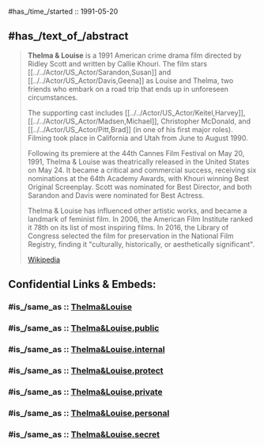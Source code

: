 
#has_/time_/started :: 1991-05-20 

## #has_/text_of_/abstract 

> **Thelma & Louise** is a 1991 American crime drama film directed by Ridley Scott and written by Callie Khouri. 
> The film stars [[../../Actor/US_Actor/Sarandon,Susan]] and [[../../Actor/US_Actor/Davis,Geena]] as Louise and Thelma, 
> two friends who embark on a road trip that ends up in unforeseen circumstances. 
> 
> The supporting cast includes [[../../Actor/US_Actor/Keitel,Harvey]], [[../../Actor/US_Actor/Madsen,Michael]], Christopher McDonald, 
> and [[../../Actor/US_Actor/Pitt,Brad]] (in one of his first major roles). 
> Filming took place in California and Utah from June to August 1990.
>
> Following its premiere at the 44th Cannes Film Festival on May 20, 1991, 
> Thelma & Louise was theatrically released in the United States on May 24. 
> It became a critical and commercial success, receiving six nominations at the 64th Academy Awards, 
> with Khouri winning Best Original Screenplay. 
> Scott was nominated for Best Director, and both Sarandon and Davis were nominated for Best Actress.
>
> Thelma & Louise has influenced other artistic works, and became a landmark of feminist film. 
> In 2006, the American Film Institute ranked it 78th on its list of most inspiring films. 
> In 2016, the Library of Congress selected the film for preservation in the National Film Registry, 
> finding it "culturally, historically, or aesthetically significant".
>
> [Wikipedia](https://en.wikipedia.org/wiki/Thelma%20&%20Louise)


## Confidential Links & Embeds: 

### #is_/same_as :: [Thelma&Louise](/_Standards/Society/Communication/Media/Movie/Movie-Genre/Thriller-Movie/Thelma&Louise.md) 

### #is_/same_as :: [Thelma&Louise.public](/_public/Society/Communication/Media/Movie/Movie-Genre/Thriller-Movie/Thelma&Louise.public.md) 

### #is_/same_as :: [Thelma&Louise.internal](/_internal/Society/Communication/Media/Movie/Movie-Genre/Thriller-Movie/Thelma&Louise.internal.md) 

### #is_/same_as :: [Thelma&Louise.protect](/_protect/Society/Communication/Media/Movie/Movie-Genre/Thriller-Movie/Thelma&Louise.protect.md) 

### #is_/same_as :: [Thelma&Louise.private](/_private/Society/Communication/Media/Movie/Movie-Genre/Thriller-Movie/Thelma&Louise.private.md) 

### #is_/same_as :: [Thelma&Louise.personal](/_personal/Society/Communication/Media/Movie/Movie-Genre/Thriller-Movie/Thelma&Louise.personal.md) 

### #is_/same_as :: [Thelma&Louise.secret](/_secret/Society/Communication/Media/Movie/Movie-Genre/Thriller-Movie/Thelma&Louise.secret.md)

